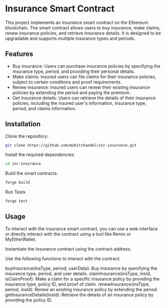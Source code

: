 # Insurance Smart Contract

This project implements an insurance smart contract on the Ethereum blockchain. The smart contract allows users to buy insurance, make claims, renew insurance policies, and retrieve insurance details. It is designed to be upgradable and supports multiple insurance types and periods.

## Features

- Buy insurance: Users can purchase insurance policies by specifying the insurance type, period, and providing their personal details.
- Make claims: Insured users can file claims for their insurance policies, subject to certain conditions and proof requirements.
- Renew insurance: Insured users can renew their existing insurance policies by extending the period and paying the premium.
- Get insurance details: Users can retrieve the details of their insurance policies, including the insured user's information, insurance type, period, and claims information.

## Installation

Clone the repository:
```bash
git clone https://github.com/mohitchandel/inr-insurance.git
```
Install the required dependencies:
```bash
cd inr-insurance
```

Build the smart contracts:
```bash
forge build
```

Run Tests
```bash
forge test
```
## Usage
To interact with the insurance smart contract, you can use a web interface or directly interact with the contract using a tool like Remix or MyEtherWallet.

Instantiate the Insurance contract using the contract address.

Use the following functions to interact with the contract:

buyInsurance(insType, period, userData): Buy insurance by specifying the insurance type, period, and user details.
claimInsurance(insType, insId, isClaimProof): Make a claim for a specific insurance policy by providing the insurance type, policy ID, and proof of claim.
renewInsurance(insType, period, insId): Renew an existing insurance policy by extending the period.
getInsuranceDetails(insId): Retrieve the details of an insurance policy by providing the policy ID.